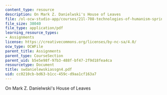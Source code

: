 ```yaml
---
content_type: resource
description: On Mark Z. Danielwski's House of Leaves
file: /ol-ocw-studio-app/courses/21l-708-technologies-of-humanism-spring-2003/cc0210cbbd63b1cc459cd9aa1cf163a7_swdanielewskiassgn4.pdf
file_size: 38040
file_type: application/pdf
learning_resource_types:
- Assignments
license: https://creativecommons.org/licenses/by-nc-sa/4.0/
ocw_type: OCWFile
parent_title: Assignments
parent_type: CourseSection
parent_uid: b5e5e98f-97b3-488f-bf47-2f9d18fea4ca
resourcetype: Document
title: swdanielewskiassgn4.pdf
uid: cc0210cb-bd63-b1cc-459c-d9aa1cf163a7
---
```

On Mark Z. Danielwski's House of Leaves